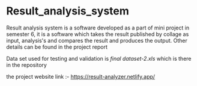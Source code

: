 # Result_analysis_system
Result analysis system is a software developed as a part of mini project in semester 6, it is a software which takes the result published by collage as input, analysis's and compares the result and produces the output. Other details can be found in the project report

Data set used for testing and validation is *final dataset-2.xls* which is there in the repository

the project website link :-
https://result-analyzer.netlify.app/
